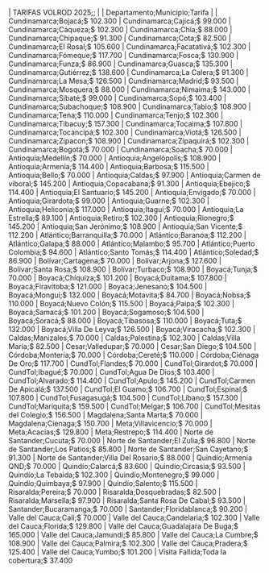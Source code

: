 | ﻿TARIFAS VOLROD 2025;; |
| Departamento;Municipio;Tarifa |
| Cundinamarca;Bojacá;$ 102.300
| Cundinamarca;Cajicá;$ 99.000
| Cundinamarca;Cáqueza;$ 102.300
| Cundinamarca;Chía;$ 88.000
| Cundinamarca;Chipaque;$ 91.300
| Cundinamarca;Cota;$ 82.500
| Cundinamarca;El Rosal;$ 105.600
| Cundinamarca;Facatativá;$ 102.300
| Cundinamarca;Fómeque;$ 117.700
| Cundinamarca;Fosca;$ 130.900
| Cundinamarca;Funza;$ 86.900
| Cundinamarca;Guasca;$ 135.300
| Cundinamarca;Gutiérrez;$ 138.600
| Cundinamarca;La Calera;$ 91.300
| Cundinamarca;La Mesa;$ 126.500
| Cundinamarca;Madrid;$ 93.500
| Cundinamarca;Mosquera;$ 88.000
| Cundinamarca;Nimaima;$ 143.000
| Cundinamarca;Sibaté;$ 99.000
| Cundinamarca;Sopó;$ 103.400
| Cundinamarca;Subachoque;$ 108.900
| Cundinamarca;Tabio;$ 108.900
| Cundinamarca;Tena;$ 110.000
| Cundinamarca;Tenjo;$ 102.300
| Cundinamarca;Tibacuy;$ 157.300
| Cundinamarca;Tocaima;$ 107.800
| Cundinamarca;Tocancipá;$ 102.300
| Cundinamarca;Viotá;$ 126.500
| Cundinamarca;Zipacon;$ 108.900
| Cundinamarca;Zipaquirá;$ 102.300
| Cundinamarca;Bogotá;$ 70.000
| Cundinamarca;Soacha;$ 70.000
| Antioquia;Medellín;$ 70.000
| Antioquia;Angelópolis;$ 108.900
| Antioquia;Armenia;$ 114.400
| Antioquia;Barbosa;$ 115.500
| Antioquia;Bello;$ 70.000
| Antioquia;Caldas;$ 97.900
| Antioquia;Carmen de viboral;$ 145.200
| Antioquia;Copacabana;$ 91.300
| Antioquia;Ebejico;$ 114.400
| Antioquia;El Santuario;$ 145.200
| Antioquia;Envigado;$ 70.000
| Antioquia;Girardota;$ 99.000
| Antioquia;Guarne;$ 102.300
| Antioquia;Heliconia;$ 117.000
| Antioquia;Itaguí;$ 70.000
| Antioquia;La Estrella;$ 89.100
| Antioquia;Retiro;$ 102.300
| Antioquia;Rionegro;$ 145.200
| Antioquia;San Jerónimo;$ 108.900
| Antioquia;San Vicente;$ 112.200
| Atlántico;Barranquilla;$ 70.000
| Atlántico;Baranoa;$ 112.200
| Atlántico;Galapa;$ 88.000
| Atlántico;Malambo;$ 95.700
| Atlántico;Puerto Colombia;$ 94.600
| Atlántico;Santo Tomás;$ 114.400
| Atlántico;Soledad;$ 86.900
| Bolívar;Cartagena;$ 70.000
| Bolívar;Arjona;$ 127.600
| Bolívar;Santa Rosa;$ 108.900
| Bolívar;Turbaco;$ 108.900
| Boyacá;Tunja;$ 70.000
| Boyacá;Chíquiza;$ 101.200
| Boyacá;Duitama;$ 107.800
| Boyacá;Firavitoba;$ 121.000
| Boyacá;Jenesano;$ 104.500
| Boyacá;Monguí;$ 132.000
| Boyacá;Motavita;$ 84.700
| Boyacá;Nobsa;$ 110.000
| Boyacá;Nuevo Colón;$ 115.500
| Boyacá;Paipa;$ 102.300
| Boyacá;Samacá;$ 101.200
| Boyacá;Sogamoso;$ 104.500
| Boyacá;Soracá;$ 88.000
| Boyacá;Tibasosa;$ 110.000
| Boyacá;Tuta;$ 132.000
| Boyacá;Villa De Leyva;$ 126.500
| Boyacá;Viracacha;$ 102.300
| Caldas;Manizales;$ 70.000
| Caldas;Palestina;$ 102.300
| Caldas;Villa Maria;$ 82.500
| Cesar;Valledupar;$ 70.000
| Cesar;San Diego;$ 104.500
| Córdoba;Montería;$ 70.000
| Córdoba;Cereté;$ 110.000
| Córdoba;Ciénaga De Oro;$ 117.700
| CundTol;Flandes;$ 70.000
| CundTol;Girardot;$ 70.000
| CundTol;Ibagué;$ 70.000
| CundTol;Agua De Dios;$ 103.400
| CundTol;Alvarado;$ 114.400
| CundTol;Apulo;$ 145.200
| CundTol;Carmen De Apicalá;$ 137.500
| CundTol;El Guamo;$ 106.700
| CundTol;Espinal;$ 107.800
| CundTol;Fusagasugá;$ 104.500
| CundTol;Líbano;$ 157.300
| CundTol;Mariquita;$ 159.500
| CundTol;Melgar;$ 106.700
| CundTol;Mesitas del Colegio;$ 156.500
| Magdalena;Santa Marta;$ 70.000
| Magdalena;Cienaga;$ 150.700
| Meta;Villavicencio;$ 70.000
| Meta;Acacias;$ 129.800
| Meta;Restrepo;$ 114.400
| Norte de Santander;Cucuta;$ 70.000
| Norte de Santander;El Zulia;$ 96.800
| Norte de Santander;Los Patios;$ 85.800
| Norte de Santander;San Cayetano;$ 91.300
| Norte de Santander;Villa Del Rosario;$ 88.000
| Quindío;Armenia QND;$ 70.000
| Quindío;Calarcá;$ 83.600
| Quindío;Circasia;$ 93.500
| Quindío;La Tebaida;$ 102.300
| Quindío;Montenegro;$ 99.000
| Quindío;Quimbaya;$ 97.900
| Quindío;Salento;$ 115.500
| Risaralda;Pereira;$ 70.000
| Risaralda;Dosquebradas;$ 82.500
| Risaralda;Marsella;$ 97.900
| Risaralda;Santa Rosa De Cabal;$ 93.500
| Santander;Bucaramanga;$ 70.000
| Santander;Floridablanca;$ 90.200
| Valle del Cauca;Cali;$ 70.000
| Valle del Cauca;Candelaria;$ 102.300
| Valle del Cauca;Florida;$ 129.800
| Valle del Cauca;Guadalajara De Buga;$ 165.000
| Valle del Cauca;Jamundí;$ 85.800
| Valle del Cauca;La Cumbre;$ 108.900
| Valle del Cauca;Palmira;$ 102.300
| Valle del Cauca;Pradera;$ 125.400
| Valle del Cauca;Yumbo;$ 101.200
| Visita Fallida;Toda la cobertura;$ 37.400
